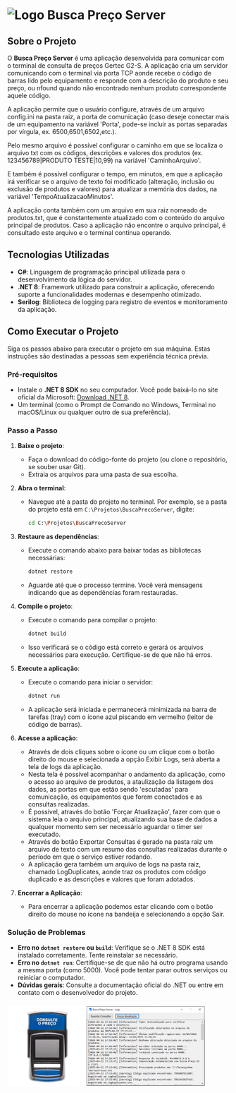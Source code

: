 # ![Logo](barcodeOn.ico)  Busca Preço Server 


## Sobre o Projeto
O **Busca Preço Server** é uma aplicação desenvolvida para comunicar com o terminal de consulta de preços Gertec G2-S. A aplicação cria um servidor comunicando com o terminal via porta TCP aonde recebe o código de barras lido pelo equipamento e responde com a descrição do produto e seu preço, ou nfound quando não encontrado nenhum produto correspondente aquele código.

A aplicação permite que o usuário configure, através de um arquivo config.ini na pasta raiz, a porta de comunicação (caso deseje conectar mais de um equipamento na variável 'Porta', pode-se incluir as portas separadas por vírgula, ex. 6500,6501,6502,etc.).

Pelo mesmo arquivo é possível configurar o caminho em que se localiza o arquivo txt com os códigos, descrições e valores dos produtos (ex. 123456789|PRODUTO TESTE|10,99) na variável 'CaminhoArquivo'.

E também é possível configurar o tempo, em minutos, em que a aplicação irá verificar se o arquivo de texto foi modificado (alteração, inclusão ou exclusão de produtos e valores) para atualizar a memória dos dados, na variável 'TempoAtualizacaoMinutos'.

A aplicação conta também com um arquivo em sua raiz nomeado de produtos.txt, que é constantemente atualizado com o conteúdo do arquivo principal de produtos. Caso a aplicação não encontre o arquivo principal, é consultado este arquivo e o terminal continua operando.

## Tecnologias Utilizadas
- **C#**: Linguagem de programação principal utilizada para o desenvolvimento da lógica do servidor.
- **.NET 8**: Framework utilizado para construir a aplicação, oferecendo suporte a funcionalidades modernas e desempenho otimizado.
- **Serilog**: Biblioteca de logging para registro de eventos e monitoramento da aplicação.

## Como Executar o Projeto
Siga os passos abaixo para executar o projeto em sua máquina. Estas instruções são destinadas a pessoas sem experiência técnica prévia.

### Pré-requisitos
- Instale o **.NET 8 SDK** no seu computador. Você pode baixá-lo no site oficial da Microsoft: [Download .NET 8](https://dotnet.microsoft.com/download/dotnet/8.0).
- Um terminal (como o Prompt de Comando no Windows, Terminal no macOS/Linux ou qualquer outro de sua preferência).

### Passo a Passo
1. **Baixe o projeto**:
   - Faça o download do código-fonte do projeto (ou clone o repositório, se souber usar Git).
   - Extraia os arquivos para uma pasta de sua escolha.

2. **Abra o terminal**:
   - Navegue até a pasta do projeto no terminal. Por exemplo, se a pasta do projeto está em `C:\Projetos\BuscaPrecoServer`, digite:
     ```bash
     cd C:\Projetos\BuscaPrecoServer
     ```

3. **Restaure as dependências**:
   - Execute o comando abaixo para baixar todas as bibliotecas necessárias:
     ```bash
     dotnet restore
     ```
   - Aguarde até que o processo termine. Você verá mensagens indicando que as dependências foram restauradas.

4. **Compile o projeto**:
   - Execute o comando para compilar o projeto:
     ```bash
     dotnet build
     ```
   - Isso verificará se o código está correto e gerará os arquivos necessários para execução. Certifique-se de que não há erros.

5. **Execute a aplicação**:
   - Execute o comando para iniciar o servidor:
     ```bash
     dotnet run
     ```
   - A aplicação será iniciada e permanecerá minimizada na barra de tarefas (tray) com o ícone azul piscando em vermelho (leitor de código de barras).

6. **Acesse a aplicação**:
   - Através de dois cliques sobre o ícone ou um clique com o botão direito do mouse e selecionada a opção Exibir Logs, será aberta a tela de logs da aplicação.
   - Nesta tela é possível acompanhar o andamento da aplicação, como o acesso ao arquivo de produtos, a ataulização da listagem dos dados, as portas em que estão sendo 'escutadas' para comunicação, os equipamentos que forem conectados e as consultas realizadas.
   - É possível, através do botão 'Forçar Atualização', fazer com que o sistema leia o arquivo principal, atualizando sua base de dados a qualquer momento sem ser necessário aguardar o timer ser executado.
   - Através do botão Exportar Consultas é gerado na pasta raiz um arquivo de texto com um resumo das consultas realizadas durante o período em que o serviço estiver rodando.
   - A aplicação gera também um arquivo de logs na pasta raiz, chamado LogDuplicates, aonde traz os produtos com código duplicado e as descrições e valores que foram adotados.

6. **Encerrar a Aplicação**:
   - Para encerrar a aplicação podemos estar clicando com o botão direito do mouse no ícone na bandeija e selecionando a opção Sair.

### Solução de Problemas
- **Erro no `dotnet restore` ou `build`**: Verifique se o .NET 8 SDK está instalado corretamente. Tente reinstalar se necessário.
- **Erro no `dotnet run`**: Certifique-se de que não há outro programa usando a mesma porta (como 5000). Você pode tentar parar outros serviços ou reiniciar o computador.
- **Dúvidas gerais**: Consulte a documentação oficial do .NET ou entre em contato com o desenvolvedor do projeto.

### <img src="gertec.png" alt="Terminal Gertec G2-S" height="180"/><img src="printApp.png" alt="Tela da Aplicação" height="180"/>
